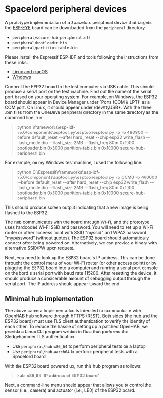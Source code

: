 # Spacelord peripheral devices

A prototype implementation of a Spacelord peripheral device that targets the [ESP-EYE](https://www.espressif.com/en/products/devkits/esp-eye/overview) board
can be downloaded from the `peripheral` directory.

- `peripheral/secure-hub-peripheral.elf`
- `peripheral/bootloader.bin`
- `peripheral/partition-table.bin`

Please install the Espressif ESP-IDF and tools following the instructions from these links.

- [Linux and macOS](https://docs.espressif.com/projects/esp-idf/en/latest/esp32/get-started/linux-macos-setup.html#build-the-project)
- [Windows](https://docs.espressif.com/projects/esp-idf/en/latest/esp32/get-started/windows-setup.html#build-the-project)

Connect the ESP32 board to the test computer via USB cable. This should produce a serial port on the test machine. Find out the name of the serial port based on your operating system. For example, on Windows, the ESP32 board should appear in Device Manager under `Ports (COM & LPT)' as a COM port. On Linux, it should appear under /dev/ttyUSB*. With the three .bin files from the OneDrive peripheral directory in the same directory as the command line, run 

> python <Espressif-path>\frameworks\esp-idf-v5.0\components\esptool_py\esptool\esptool.py -p <ESP32 serial port> -b 460800 --before default_reset --after hard_reset --chip esp32  write_flash --flash_mode dio --flash_size 2MB --flash_freq 80m 0x1000 bootloader.bin 0x8000 partition-table.bin 0x10000 secure-hub-peripheral.bin

For example, on my Windows test machine, I used the following line:
> python C:\Espressif\frameworks\esp-idf-v5.0\components\esptool_py\esptool\esptool.py -p COM8 -b 460800 --before default_reset --after hard_reset --chip esp32  write_flash --flash_mode dio --flash_size 2MB --flash_freq 80m 0x1000 bootloader.bin 0x8000 partition-table.bin 0x10000 secure-hub-peripheral.bin

This should produce screen output indicating that a new image is being flashed to the ESP32.


The hub communicates with the board through Wi-Fi, and the prototype uses hardcoded Wi-Fi SSID and password. You will need to set up a Wi-Fi router or other acceess point with SSID "myssid" and WPA2 password "mypassword" (without quotes). The ESP32 board should automatically connect after being powered on. Alternatively, we can provide a binary with alternative SSID/PW upon request.

Next, you need to look up the ESP32 board's IP address. This can be done throught the control menu of your Wi-Fi router (or other access point) or by plugging the ESP32 board into a computer and running a serial port console on the bord's serial port with baud rate 115200. After resetting the device, it should produce a considerable amount of debugging output through the serial port. The IP address should appear toward the end.


## Minimal hub implementation

The above camera implementation is intended to communicate with OpenHAB hub software through HTTPS (REST).
Both sides (the hub and the ESP32 board) must use TLS client authentication to verify the identity of each other.
To reduce the hassle of setting up a patched OpenHAB,
we provide a Linux CLI program written in Rust that performs the Sledgehammer TLS authentication.

- Use `peripheral/hub-x86_64` to perform peripheral tests on a laptop
- Use `peripheral/hub-aarch64` to perform peripheral tests with a Spacelord board

With the ESP32 board powered up, run this hub program as follows:

> hub-x86_64 `IP address of ESP32 board'

Next, a command-line menu should appear that allows you to control the sensor (i.e., camera) and actuator (i.e., LED) of the ESP32 board.

